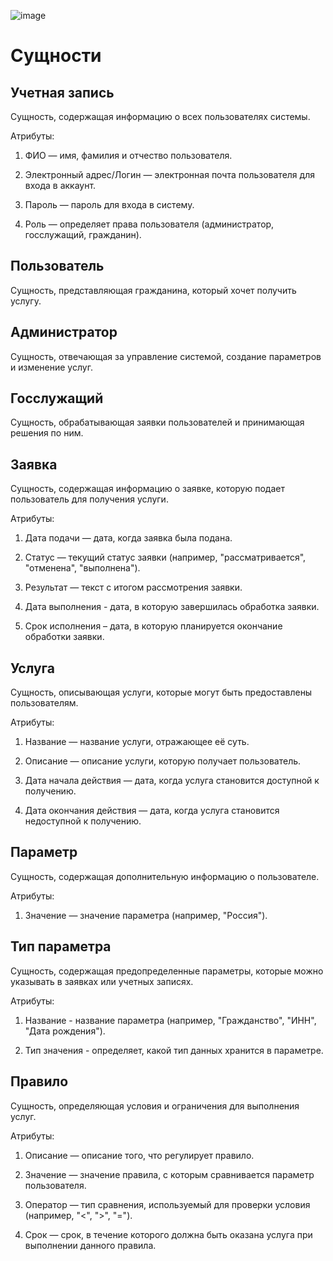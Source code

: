 ![image](https://github.com/user-attachments/assets/9b7a6a2b-5922-4b4d-8c8d-32023822141d)














# Сущности

## Учетная запись

Сущность, содержащая информацию о всех пользователях системы.

Атрибуты:

1) ФИО — имя, фамилия и отчество пользователя.

2) Электронный адрес/Логин — электронная почта пользователя для входа в аккаунт.

3) Пароль — пароль для входа в систему.

4) Роль — определяет права пользователя (администратор, госслужащий, гражданин).

## Пользователь

Сущность, представляющая гражданина, который хочет получить услугу.

## Администратор

Сущность, отвечающая за управление системой, создание параметров и изменение услуг.

## Госслужащий

Сущность, обрабатывающая заявки пользователей и принимающая решения по ним.

## Заявка

Сущность, содержащая информацию о заявке, которую подает пользователь для получения услуги.

Атрибуты:

1) Дата подачи — дата, когда заявка была подана.

2) Статус — текущий статус заявки (например, &quot;рассматривается&quot;, &quot;отменена&quot;, &quot;выполнена&quot;).

3) Результат — текст с итогом рассмотрения заявки.

4) Дата выполнения - дата, в которую завершилась обработка заявки.

5) Срок исполнения – дата, в которую планируется окончание обработки заявки.

## Услуга

Сущность, описывающая услуги, которые могут быть предоставлены пользователям.

Атрибуты:

1) Название — название услуги, отражающее её суть.

2) Описание — описание услуги, которую получает пользователь.

3) Дата начала действия — дата, когда услуга становится доступной к получению.

4) Дата окончания действия — дата, когда услуга становится недоступной к получению.

## Параметр

Сущность, содержащая дополнительную информацию о пользователе.

Атрибуты:

1) Значение — значение параметра (например, &quot;Россия&quot;).

## Тип параметра 

Сущность, содержащая предопределенные параметры, которые можно указывать в заявках или учетных записях.

Атрибуты:

1) Название - название параметра (например, "Гражданство", "ИНН", "Дата рождения").

2) Тип значения - определяет, какой тип данных хранится в параметре.

## Правило

Сущность, определяющая условия и ограничения для выполнения услуг.

Атрибуты:

1) Описание — описание того, что регулирует правило.

2) Значение — значение правила, с которым сравнивается параметр пользователя.

3) Оператор — тип сравнения, используемый для проверки условия (например, &quot;&lt;&quot;, &quot;&gt;&quot;, &quot;=&quot;).

4) Срок — срок, в течение которого должна быть оказана услуга при выполнении данного правила.
